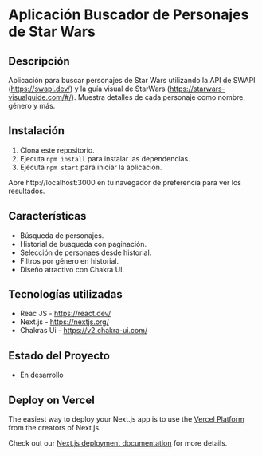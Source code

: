 # Aplicación Buscador de Personajes de Star Wars

## Descripción

Aplicación para buscar personajes de Star Wars utilizando la API de SWAPI (https://swapi.dev/) y la guía visual de StarWars (https://starwars-visualguide.com/#/). Muestra detalles de cada personaje como nombre, género y más.

## Instalación

1. Clona este repositorio.
2. Ejecuta `npm install` para instalar las dependencias.
3. Ejecuta `npm start` para iniciar la aplicación.

Abre http://localhost:3000 en tu navegador de preferencia para ver los resultados.

## Características

- Búsqueda de personajes.
- Historial de busqueda con paginación.
- Selección de personaes desde historial.
- Filtros por género en historial.
- Diseño atractivo con Chakra UI.

## Tecnologías utilizadas

- Reac JS - https://react.dev/
- Next.js - https://nextjs.org/
- Chakras Ui - https://v2.chakra-ui.com/

## Estado del Proyecto

- En desarrollo

## Deploy on Vercel

The easiest way to deploy your Next.js app is to use the [Vercel Platform](https://vercel.com/new?utm_medium=default-template&filter=next.js&utm_source=create-next-app&utm_campaign=create-next-app-readme) from the creators of Next.js.

Check out our [Next.js deployment documentation](https://nextjs.org/docs/app/building-your-application/deploying) for more details.
